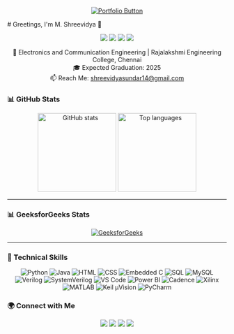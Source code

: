 <p align="center">
  <a href="https://shreevidya.framer.website" target="_blank">
    <img src="https://img.shields.io/badge/🚀 Portfolio-%23FF6F61?style=for-the-badge&logo=firefox-browser&logoColor=white" alt="Portfolio Button"/>
  </a>
</p>
# Greetings, I'm M. Shreevidya 👋

<p align="center">
  <img src="https://img.shields.io/badge/Tech%20Enthusiast-%23E4405F.svg?style=for-the-badge&logo=react&logoColor=white" />
  <img src="https://img.shields.io/badge/SoC%20Verification-%23FFDD44.svg?style=for-the-badge&logo=verilog&logoColor=white" />
  <img src="https://img.shields.io/badge/Machine%20Learning-%2343853D.svg?style=for-the-badge&logo=python&logoColor=white" />
  <img src="https://img.shields.io/badge/Power%20BI%20Developer-%232E86C1.svg?style=for-the-badge&logo=microsoft-powerpoint&logoColor=white" />
</p>

<p align="center">
  🌱 Electronics and Communication Engineering | Rajalakshmi Engineering College, Chennai<br>
  🎓 Expected Graduation: 2025<br>
  📫 Reach Me: <a href="mailto:shreevidyasundar14@gmail.com">shreevidyasundar14@gmail.com</a>
</p>

### 📊 GitHub Stats

<div align="center">
  <img height="180em" src="https://github-readme-stats.vercel.app/api?username=shreevidya-m&show_icons=true&theme=radical&count_private=true&hide_border=true" alt="GitHub stats"/>
  <img height="180em" src="https://github-readme-stats.vercel.app/api/top-langs/?username=shreevidya-m&layout=compact&theme=radical&hide_border=true" alt="Top languages"/>
</div>

---

### 📊 GeeksforGeeks Stats

<div align="center">
  <a href="https://www.geeksforgeeks.org/user/shreevidyajooj/"><img src="https://img.shields.io/badge/GeeksforGeeks-Profile-%234CAF50?style=for-the-badge&logo=geeksforgeeks&logoColor=white" alt="GeeksforGeeks"/></a>
</div>

---

### 💼 Technical Skills

<p align="center">
  <img src="https://img.shields.io/badge/Python-%2314354C.svg?style=for-the-badge&logo=python&logoColor=white" alt="Python" />
  <img src="https://img.shields.io/badge/Java-%23007396.svg?style=for-the-badge&logo=java&logoColor=white" alt="Java" />
  <img src="https://img.shields.io/badge/HTML-%23E34F26.svg?style=for-the-badge&logo=html5&logoColor=white" alt="HTML" />
  <img src="https://img.shields.io/badge/CSS-%231572B6.svg?style=for-the-badge&logo=css3&logoColor=white" alt="CSS" />
  <img src="https://img.shields.io/badge/Embedded%20C-%233A75C4.svg?style=for-the-badge&logo=c&logoColor=white" alt="Embedded C" />
  <img src="https://img.shields.io/badge/SQL-%234169E1.svg?style=for-the-badge&logo=mysql&logoColor=white" alt="SQL" />
  <img src="https://img.shields.io/badge/MySQL-%234479A1.svg?style=for-the-badge&logo=mysql&logoColor=white" alt="MySQL" />
  <img src="https://img.shields.io/badge/Verilog-%237E4C8F.svg?style=for-the-badge&logo=verilog&logoColor=white" alt="Verilog" />
  <img src="https://img.shields.io/badge/SystemVerilog-%23F7DF1E.svg?style=for-the-badge&logo=systemverilog&logoColor=white" alt="SystemVerilog" />
  <img src="https://img.shields.io/badge/VS%20Code-%23007ACC.svg?style=for-the-badge&logo=visual-studio-code&logoColor=white" alt="VS Code" />
  <img src="https://img.shields.io/badge/Power%20BI-%23F2C811.svg?style=for-the-badge&logo=power-bi&logoColor=white" alt="Power BI" />
  <img src="https://img.shields.io/badge/Cadence-%23B22222.svg?style=for-the-badge&logo=cadence&logoColor=white" alt="Cadence" />
  <img src="https://img.shields.io/badge/Xilinx-%23E01F27.svg?style=for-the-badge&logo=xilinx&logoColor=white" alt="Xilinx" />
  <img src="https://img.shields.io/badge/MATLAB-%23FF9900.svg?style=for-the-badge&logo=mathworks&logoColor=white" alt="MATLAB" />
  <img src="https://img.shields.io/badge/Keil%20µVision-%230088CC.svg?style=for-the-badge&logo=keil&logoColor=white" alt="Keil µVision" />
  <img src="https://img.shields.io/badge/PyCharm-%230E5E7B.svg?style=for-the-badge&logo=pycharm&logoColor=white" alt="PyCharm" />

</p>

### 🌍 Connect with Me
<p align="center"> <a href="https://www.linkedin.com/in/shreevidya-m-2a504b318"><img src="https://img.shields.io/badge/LinkedIn-%230077B5.svg?style=for-the-badge&logo=linkedin&logoColor=white" /></a> <a href="https://github.com/shreevidya-m"><img src="https://img.shields.io/badge/GitHub-%2312100E.svg?style=for-the-badge&logo=github&logoColor=white" /></a> <a href="https://youtube.com/@shreevm4?si=gbVngMQTqvtRnZUX"><img src="https://img.shields.io/badge/YouTube-%23FF0000.svg?style=for-the-badge&logo=youtube&logoColor=white" /></a> <a href="https://www.credly.com/users/shreevidya-m"><img src="https://img.shields.io/badge/Credly-%23FF6C37.svg?style=for-the-badge&logo=credly&logoColor=white" /></a> </p>

